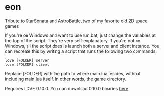 # eon
Tribute to StarSonata and AstroBattle, two of my favorite old 2D space games

If you're on Windows and want to use run.bat, just change the variables at the top of the script. They're very self-explanatory. If you're not on Windows, all the script does is launch both a server and client instance. You can recreate this by writing a script that runs the following two commands:

    love [FOLDER] server
    love [FOLDER] client
    
Replace [FOLDER] with the path to where main.lua resides, without including main.lua itself. In other words, the game directory.

Requires LOVE 0.10.0. You can download 0.10.0 binaries [here](https://love2d.org/builds/).